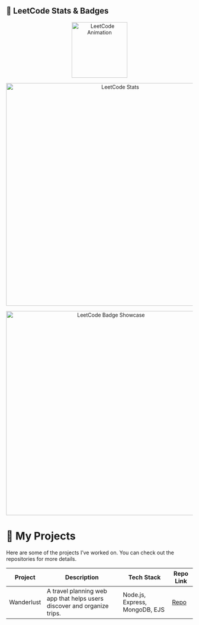 <!-- 🌟 LeetCode Animated Section -->
## 🧠 LeetCode Stats & Badges  

<!-- Animated Header GIF -->
<p align="center">
  <img src="https://assets.leetcode.com/static_assets/marketing/2022-100.gif" width="150" alt="LeetCode Animation"/>
</p>

<!-- Large Dynamic Stats Card -->
<p align="center">
  <a href="https://leetcode.com/PrinceJaiswal12/">
    <img src="https://leetcard.jacoblin.cool/PrinceJaiswal12?theme=dark&font=Karma&ext=heatmap&border=2&radius=16" alt="LeetCode Stats" width="600"/>
  </a>
</p>

<!-- Bigger Badge Showcase -->
<p align="center">
  <img src="https://leetcode-badge-showcase.vercel.app/api?username=PrinceJaiswal12&theme=dark&border=border&animated=true" alt="LeetCode Badge Showcase" width="550"/>
</p>

# 🚀 My Projects

Here are some of the projects I’ve worked on. You can check out the repositories for more details.  

| Project | Description | Tech Stack | Repo Link |
|---------|-------------|------------|-----------|
| Wanderlust | A travel planning web app that helps users discover and organize trips. | Node.js, Express, MongoDB, EJS | [Repo](https://github.com/princejaiswal12/Wanderlust) |




